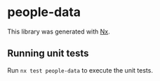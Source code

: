 # people-data

This library was generated with [Nx](https://nx.dev).

## Running unit tests

Run `nx test people-data` to execute the unit tests.
